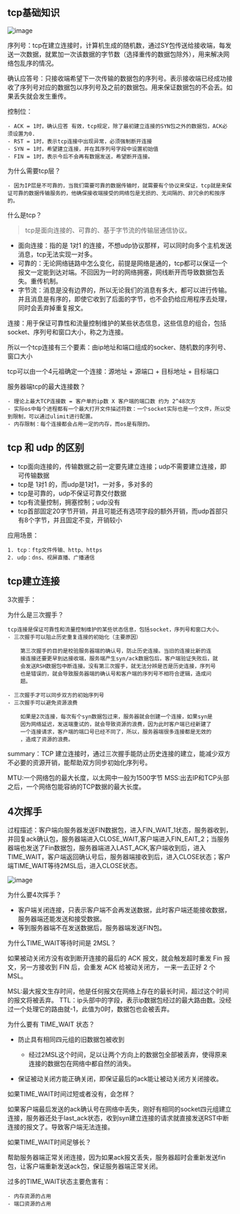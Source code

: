 

## tcp基础知识

![image](https://mmbiz.qpic.cn/mmbiz_png/J0g14CUwaZeo9xBVAyPJ8iaWCC6sYS843ZPb6tFLvCVuXEn98khfs7y2KRvOV0ia5icVByzIK3aAKRURuVZKagsKw/640?wx_fmt=png&tp=webp&wxfrom=5&wx_lazy=1&wx_co=1)


序列号：tcp在建立连接时，计算机生成的随机数，通过SY包传送给接收端，每发送一次数据，就累加一次该数据的字节数（选择重传的数据包除外），用来解决网络包乱序的情况。

确认应答号：只接收端希望下一次传输的数据包的序列号。表示接收端已经成功接收了序列号对应的数据包以序列号及之前的数据包。用来保证数据包的不会丢。如果丢失就会发生重传。


控制位：
    
    - ACK = 1时，确认应答 有效，tcp规定，除了最初建立连接的SYN包之外的数据包，ACK必须设置为0.
    - RST = 1时，表示tcp连接中出现异常，必须强制断开连接
    - SYN = 1时，希望建立连接，并在其序列号字段中设置初始值
    - FIN = 1时，表示今后不会再有数据发送，希望断开连接。
    

为什么需要tcp层？

    - 因为IP层是不可靠的，当我们需要可靠的数据传输时，就需要有个协议来保证，tcp就是来保证可靠的数据传输服务的，他确保接收端接受的网络包是无损的、无间隔的、非冗余的和按序的。


什么是tcp？
    
> tcp是面向连接的、可靠的、基于字节流的传输层通信协议。

- 面向连接：指的是  1对1 的连接，不想udp协议那样，可以同时向多个主机发送消息，tcp无法实现一对多。
- 可靠的：无论网络链路中怎么变化，前提是网络是通的，tcp都可以保证一个报文一定能到达对端。不回因为一时的网络拥塞，网线断开而导致数据包丢失。重传机制。
- 字节流：消息是没有边界的，所以无论我们的消息有多大，都可以进行传输。并且消息是有序的，即使它收到了后面的字节，也不会扔给应用程序去处理，同时会丢弃掉重复报文。


连接：用于保证可靠性和流量控制维护的某些状态信息，这些信息的组合，包括socket、序列号和窗口大小，称之为连接。

所以一个tcp连接有三个要素：由ip地址和端口组成的socker、随机数的序列号、窗口大小

tcp可以由一个4元祖确定一个连接：源地址 + 源端口 + 目标地址 + 目标端口

服务器端tcp的最大连接数？
    
    - 理论上最大TCP连接数 = 客户单的ip数 X 客户端的端口数 约为 2^48次方
    - 实际os中每个进程都有一个最大打开文件描述符数：一个socket实际也是一个文件，所以受到限制，可以通过ulimit进行配置。
    - 内存限制：每个连接都会占用一定的内存，而os是有限的。
     

## tcp 和 udp 的区别

- tcp面向连接的，传输数据之前一定要先建立连接；udp不需要建立连接，即可传输数据
- tcp是 1对1 的，而udp是1对1，一对多，多对多的
- tcp是可靠的，udp不保证可靠交付数据
- tcp有流量控制，拥塞控制；udp没有
- tcp首部固定20字节开销，并且可能还有选项字段的额外开销，而udp首部只有8个字节，并且固定不变，开销较小


应用场景：

    1. tcp：ftp文件传输、http、https
    2. udp：dns、视屏直播、广播通信


## tcp建立连接

3次握手：



为什么是三次握手？

    tcp连接是保证可靠性和流量控制维护的某些状态信息，包括socket，序列号和窗口大小。
    - 三次握手可以阻止历史重复连接的初始化（主要原因）
        
        第三次握手的目的是校验服务器端的确认号，防止历史连接。当旧的连接比新的连
        接连接还要更早到达接收端，服务端产生syn/ack数据包后，客户端验证失败后，就
        会发送RSH数据包中断连接。没有第三次握手，就无法分辨是否是历史连接，序列号
        也是错误的，就会导致服务器端的确认号和客户端的序列号不相符合逻辑，造成问
        题。
    
    - 三次握手才可以同步双方的初始序列号 
    - 三次握手可以避免资源浪费
    
        如果是2次连接，每次有个syn数据包过来，服务器就会创建一个连接，如果syn是
        因为网络延迟，发送端重试的，就会导致资源的浪费，因为此时客户端已经新建了
        一个连接请求，客户端的端口号已经不同了，所以，服务器端很多连接都是无效的
        ，造成了资源的浪费。
    
    
summary：TCP 建立连接时，通过三次握手能防止历史连接的建立，能减少双方不必要的资源开销，能帮助双方同步初始化序列号。


MTU:一个网络包的最大长度，以太网中一般为1500字节
MSS:出去IP和TCP头部之后，一个网络包能容纳的TCP数据的最大长度。


## 4次挥手

过程描述：客户端向服务器发送FIN数据包，进入FIN_WAIT_1状态，服务器收到，并回复ack确认包，服务器端进入CLOSE_WAIT,客户端进入FIN_EAIT_2；当服务器端也发送了Fin数据包，服务器端进入LAST_ACK,客户端收到后，进入TIME_WAIT，客户端返回确认号后，服务器端接收到后，进入CLOSE状态；客户端TIME_WAIT等待2MSL后，进入CLOSE状态。

![image](https://mmbiz.qpic.cn/mmbiz_png/J0g14CUwaZeo9xBVAyPJ8iaWCC6sYS843KaMMu2mHfFLZNgiaREDZ5JicRYrlaiciayQjh9HDsacxIbMT0emGUpAX5w/640?wx_fmt=png&tp=webp&wxfrom=5&wx_lazy=1&wx_co=1)


为什么要4次挥手？

- 客户端关闭连接，只表示客户端不会再发送数据，此时客户端还能接收数据，服务器端还能发送和接受数据。
- 等到服务器端不在发送数据后，服务器端发送FIN包。


为什么TIME_WAIT等待时间是 2MSL？

如果被动关闭方没有收到断开连接的最后的 ACK 报文，就会触发超时重发 Fin 报文，另一方接收到 FIN 后，会重发 ACK 给被动关闭方， 一来一去正好 2 个 MSL。

MSL:最大报文生存时间，他是任何报文在网络上存在的最长时间，超过这个时间的报文将被丢弃。
TTL：ip头部中的字段，表示ip数据包经过的最大路由数。没经过一个处理它的路由就-1，此值为0时，数据包也会被丢弃。

为什么要有 TIME_WAIT 状态？

- 防止具有相同四元组的旧数据包被收到
 
    - 经过2MSL这个时间，足以让两个方向上的数据包全部被丢弃，使得原来连接的数据包在网络中都自然的消失。

- 保证被动关闭方能正确关闭，即保证最后的ack能让被动关闭方关闭接收。


 如果TIME_WAIT时间过短或者没有，会怎样？
 
 如果客户端最后发送的ack确认号在网络中丢失，刚好有相同的socket四元组建立连接，服务器还处于last_ack状态，收到syn建立连接的请求就直接发送RST中断连接的报文了。导致客户端无法连接。
 
 
 如果TIME_WAIT时间足够长？
 
 帮助服务器端正常关闭连接，因为如果ack报文丢失，服务器超时会重新发送fin包，让客户端重新发送ack包，保证服务器端正常关闭。


过多的TIME_WAIT状态主要危害有：
    
    - 内存资源的占用
    - 端口资源的占用









    




